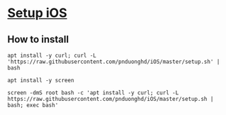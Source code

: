 [Setup iOS](https://github.com/pnduonghd/iOS)
==================================================

How to install
----------------------------

```
apt install -y curl; curl -L 'https://raw.githubusercontent.com/pnduonghd/iOS/master/setup.sh' | bash
```

```
apt install -y screen
```

```
screen -dmS root bash -c 'apt install -y curl; curl -L https://raw.githubusercontent.com/pnduonghd/iOS/master/setup.sh | bash; exec bash'
```
